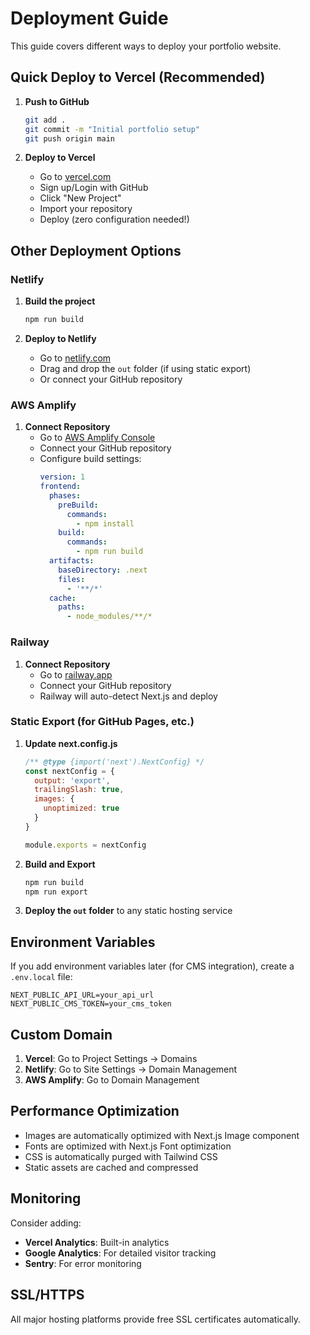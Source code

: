 # Deployment Guide

This guide covers different ways to deploy your portfolio website.

## Quick Deploy to Vercel (Recommended)

1. **Push to GitHub**
   ```bash
   git add .
   git commit -m "Initial portfolio setup"
   git push origin main
   ```

2. **Deploy to Vercel**
   - Go to [vercel.com](https://vercel.com)
   - Sign up/Login with GitHub
   - Click "New Project"
   - Import your repository
   - Deploy (zero configuration needed!)

## Other Deployment Options

### Netlify

1. **Build the project**
   ```bash
   npm run build
   ```

2. **Deploy to Netlify**
   - Go to [netlify.com](https://netlify.com)
   - Drag and drop the `out` folder (if using static export)
   - Or connect your GitHub repository

### AWS Amplify

1. **Connect Repository**
   - Go to [AWS Amplify Console](https://console.aws.amazon.com/amplify)
   - Connect your GitHub repository
   - Configure build settings:
     ```yaml
     version: 1
     frontend:
       phases:
         preBuild:
           commands:
             - npm install
         build:
           commands:
             - npm run build
       artifacts:
         baseDirectory: .next
         files:
           - '**/*'
       cache:
         paths:
           - node_modules/**/*
     ```

### Railway

1. **Connect Repository**
   - Go to [railway.app](https://railway.app)
   - Connect your GitHub repository
   - Railway will auto-detect Next.js and deploy

### Static Export (for GitHub Pages, etc.)

1. **Update next.config.js**
   ```javascript
   /** @type {import('next').NextConfig} */
   const nextConfig = {
     output: 'export',
     trailingSlash: true,
     images: {
       unoptimized: true
     }
   }
   
   module.exports = nextConfig
   ```

2. **Build and Export**
   ```bash
   npm run build
   npm run export
   ```

3. **Deploy the `out` folder** to any static hosting service

## Environment Variables

If you add environment variables later (for CMS integration), create a `.env.local` file:

```env
NEXT_PUBLIC_API_URL=your_api_url
NEXT_PUBLIC_CMS_TOKEN=your_cms_token
```

## Custom Domain

1. **Vercel**: Go to Project Settings → Domains
2. **Netlify**: Go to Site Settings → Domain Management
3. **AWS Amplify**: Go to Domain Management

## Performance Optimization

- Images are automatically optimized with Next.js Image component
- Fonts are optimized with Next.js Font optimization
- CSS is automatically purged with Tailwind CSS
- Static assets are cached and compressed

## Monitoring

Consider adding:
- **Vercel Analytics**: Built-in analytics
- **Google Analytics**: For detailed visitor tracking
- **Sentry**: For error monitoring

## SSL/HTTPS

All major hosting platforms provide free SSL certificates automatically.

